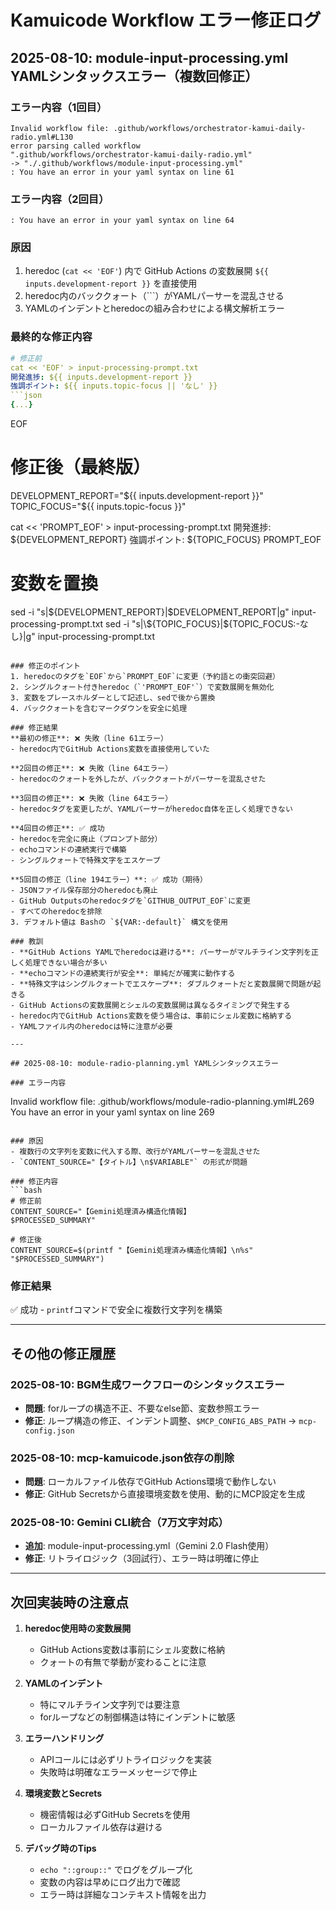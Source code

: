 # Kamuicode Workflow エラー修正ログ

## 2025-08-10: module-input-processing.yml YAMLシンタックスエラー（複数回修正）

### エラー内容（1回目）
```
Invalid workflow file: .github/workflows/orchestrator-kamui-daily-radio.yml#L130
error parsing called workflow
".github/workflows/orchestrator-kamui-daily-radio.yml"
-> "./.github/workflows/module-input-processing.yml" 
: You have an error in your yaml syntax on line 61
```

### エラー内容（2回目）
```
: You have an error in your yaml syntax on line 64
```

### 原因
1. heredoc (`cat << 'EOF'`) 内で GitHub Actions の変数展開 `${{ inputs.development-report }}` を直接使用
2. heredoc内のバッククォート（\`\`\`）がYAMLパーサーを混乱させる
3. YAMLのインデントとheredocの組み合わせによる構文解析エラー

### 最終的な修正内容
```yaml
# 修正前
cat << 'EOF' > input-processing-prompt.txt
開発進捗: ${{ inputs.development-report }}
強調ポイント: ${{ inputs.topic-focus || 'なし' }}
```json
{...}
```
EOF

# 修正後（最終版）
DEVELOPMENT_REPORT="${{ inputs.development-report }}"
TOPIC_FOCUS="${{ inputs.topic-focus }}"

cat << 'PROMPT_EOF' > input-processing-prompt.txt
開発進捗: ${DEVELOPMENT_REPORT}
強調ポイント: ${TOPIC_FOCUS}
PROMPT_EOF

# 変数を置換
sed -i "s|\${DEVELOPMENT_REPORT}|$DEVELOPMENT_REPORT|g" input-processing-prompt.txt
sed -i "s|\${TOPIC_FOCUS}|${TOPIC_FOCUS:-なし}|g" input-processing-prompt.txt
```

### 修正のポイント
1. heredocのタグを`EOF`から`PROMPT_EOF`に変更（予約語との衝突回避）
2. シングルクォート付きheredoc（`'PROMPT_EOF'`）で変数展開を無効化
3. 変数をプレースホルダーとして記述し、sedで後から置換
4. バッククォートを含むマークダウンを安全に処理

### 修正結果
**最初の修正**: ❌ 失敗（line 61エラー）
- heredoc内でGitHub Actions変数を直接使用していた

**2回目の修正**: ❌ 失敗（line 64エラー）  
- heredocのクォートを外したが、バッククォートがパーサーを混乱させた

**3回目の修正**: ❌ 失敗（line 64エラー）
- heredocタグを変更したが、YAMLパーサーがheredoc自体を正しく処理できない

**4回目の修正**: ✅ 成功
- heredocを完全に廃止（プロンプト部分）
- echoコマンドの連続実行で構築
- シングルクォートで特殊文字をエスケープ

**5回目の修正（line 194エラー）**: ✅ 成功（期待）
- JSONファイル保存部分のheredocも廃止
- GitHub Outputsのheredocタグを`GITHUB_OUTPUT_EOF`に変更
- すべてのheredocを排除
3. デフォルト値は Bashの `${VAR:-default}` 構文を使用

### 教訓
- **GitHub Actions YAMLでheredocは避ける**: パーサーがマルチライン文字列を正しく処理できない場合が多い
- **echoコマンドの連続実行が安全**: 単純だが確実に動作する
- **特殊文字はシングルクォートでエスケープ**: ダブルクォートだと変数展開で問題が起きる
- GitHub Actionsの変数展開とシェルの変数展開は異なるタイミングで発生する
- heredoc内でGitHub Actions変数を使う場合は、事前にシェル変数に格納する
- YAMLファイル内のheredocは特に注意が必要

---

## 2025-08-10: module-radio-planning.yml YAMLシンタックスエラー

### エラー内容
```
Invalid workflow file: .github/workflows/module-radio-planning.yml#L269
You have an error in your yaml syntax on line 269
```

### 原因
- 複数行の文字列を変数に代入する際、改行がYAMLパーサーを混乱させた
- `CONTENT_SOURCE="【タイトル】\n$VARIABLE"` の形式が問題

### 修正内容
```bash
# 修正前
CONTENT_SOURCE="【Gemini処理済み構造化情報】
$PROCESSED_SUMMARY"

# 修正後
CONTENT_SOURCE=$(printf "【Gemini処理済み構造化情報】\n%s" "$PROCESSED_SUMMARY")
```

### 修正結果
✅ 成功 - `printf`コマンドで安全に複数行文字列を構築

---

## その他の修正履歴

### 2025-08-10: BGM生成ワークフローのシンタックスエラー
- **問題**: forループの構造不正、不要なelse節、変数参照エラー
- **修正**: ループ構造の修正、インデント調整、`$MCP_CONFIG_ABS_PATH` → `mcp-config.json`

### 2025-08-10: mcp-kamuicode.json依存の削除
- **問題**: ローカルファイル依存でGitHub Actions環境で動作しない
- **修正**: GitHub Secretsから直接環境変数を使用、動的にMCP設定を生成

### 2025-08-10: Gemini CLI統合（7万文字対応）
- **追加**: module-input-processing.yml（Gemini 2.0 Flash使用）
- **修正**: リトライロジック（3回試行）、エラー時は明確に停止

---

## 次回実装時の注意点

1. **heredoc使用時の変数展開**
   - GitHub Actions変数は事前にシェル変数に格納
   - クォートの有無で挙動が変わることに注意

2. **YAMLのインデント**
   - 特にマルチライン文字列では要注意
   - forループなどの制御構造は特にインデントに敏感

3. **エラーハンドリング**
   - APIコールには必ずリトライロジックを実装
   - 失敗時は明確なエラーメッセージで停止

4. **環境変数とSecrets**
   - 機密情報は必ずGitHub Secretsを使用
   - ローカルファイル依存は避ける

5. **デバッグ時のTips**
   - `echo "::group::"` でログをグループ化
   - 変数の内容は早めにログ出力で確認
   - エラー時は詳細なコンテキスト情報を出力